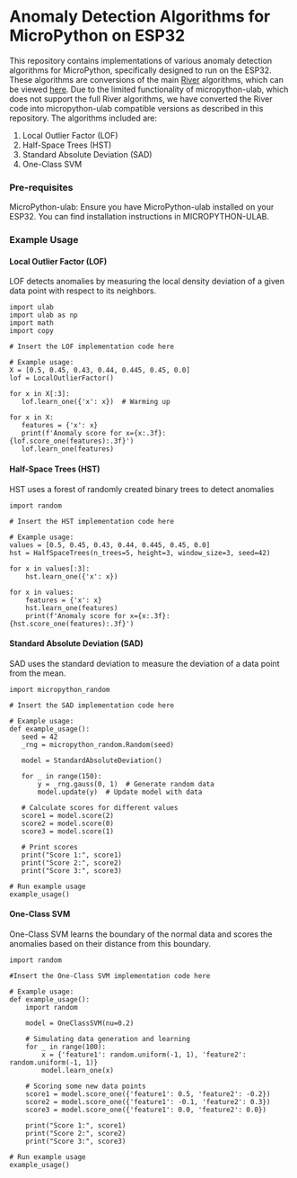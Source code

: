 
# Anomaly Detection Algorithms for MicroPython on ESP32
This repository contains implementations of various anomaly detection algorithms for MicroPython, specifically designed to run on the ESP32. These algorithms are conversions of the main [River](https://riverml.xyz/latest/) algorithms, which can be viewed [here](https://github.com/online-ml/river/tree/main/river/anomaly). Due to the limited functionality of micropython-ulab, which does not support the full River algorithms, we have converted the River code into micropython-ulab compatible versions as described in this repository. The algorithms included are:

1) Local Outlier Factor (LOF)
2) Half-Space Trees (HST)
3) Standard Absolute Deviation (SAD)
4) One-Class SVM

### Pre-requisites
MicroPython-ulab: Ensure you have MicroPython-ulab installed on your ESP32. You can find installation instructions in MICROPYTHON-ULAB.

### Example Usage

####  Local Outlier Factor (LOF)
LOF detects anomalies by measuring the local density deviation of a given data point with respect to its neighbors.
 ``` 
import ulab
import ulab as np
import math
import copy

# Insert the LOF implementation code here

# Example usage:
X = [0.5, 0.45, 0.43, 0.44, 0.445, 0.45, 0.0]
lof = LocalOutlierFactor()

for x in X[:3]:
    lof.learn_one({'x': x})  # Warming up

for x in X:
    features = {'x': x}
    print(f'Anomaly score for x={x:.3f}: {lof.score_one(features):.3f}')
    lof.learn_one(features)
 ```

#### Half-Space Trees (HST)
HST uses a forest of randomly created binary trees to detect anomalies
```
import random

# Insert the HST implementation code here

# Example usage:
values = [0.5, 0.45, 0.43, 0.44, 0.445, 0.45, 0.0]
hst = HalfSpaceTrees(n_trees=5, height=3, window_size=3, seed=42)

for x in values[:3]:
    hst.learn_one({'x': x})

for x in values:
    features = {'x': x}
    hst.learn_one(features)
    print(f'Anomaly score for x={x:.3f}: {hst.score_one(features):.3f}')
 ```

####  Standard Absolute Deviation (SAD)
SAD uses the standard deviation to measure the deviation of a data point from the mean.
 ```
import micropython_random

# Insert the SAD implementation code here

# Example usage:
def example_usage():
    seed = 42
    _rng = micropython_random.Random(seed)
 
    model = StandardAbsoluteDeviation()
    
    for _ in range(150):
        y = _rng.gauss(0, 1)  # Generate random data
        model.update(y)  # Update model with data

    # Calculate scores for different values
    score1 = model.score(2)
    score2 = model.score(0)
    score3 = model.score(1)

    # Print scores
    print("Score 1:", score1)
    print("Score 2:", score2)
    print("Score 3:", score3)

# Run example usage
example_usage()
 ```

#### One-Class SVM
One-Class SVM learns the boundary of the normal data and scores the anomalies based on their distance from this boundary.
```
import random

#Insert the One-Class SVM implementation code here
 
# Example usage:
def example_usage():
    import random

    model = OneClassSVM(nu=0.2)

    # Simulating data generation and learning
    for _ in range(100):
        x = {'feature1': random.uniform(-1, 1), 'feature2': random.uniform(-1, 1)}
        model.learn_one(x)

    # Scoring some new data points
    score1 = model.score_one({'feature1': 0.5, 'feature2': -0.2})
    score2 = model.score_one({'feature1': -0.1, 'feature2': 0.3})
    score3 = model.score_one({'feature1': 0.0, 'feature2': 0.0})

    print("Score 1:", score1)
    print("Score 2:", score2)
    print("Score 3:", score3)

# Run example usage
example_usage()
 ```
